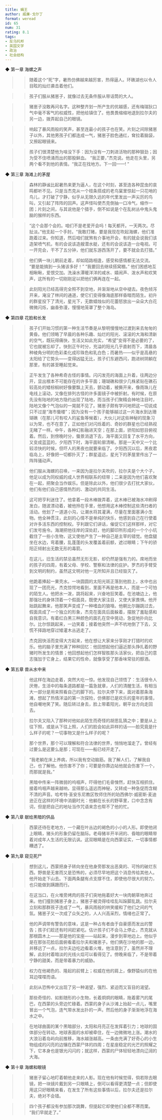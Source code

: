 ```yaml
---
title: 蝇王
author: 威廉·戈尔丁
format: weread
id: 65
num: 31
rating: 8.1
tags:
- 反乌托邦
- 英国文学
- 政治
- 社会结构
---
```


◆  第一章 海螺之声

>> 随着这个“死”字，暑热仿佛越来越厉害，热得逼人。环礁湖也以令人目眩的灿烂袭击着他们。

>> 孩子们服从猪崽子，就像过去无条件服从带话筒的大人。

>> 猪崽子没敢再问名字。这种整齐划一所产生的优越感，还有梅瑞狄口气中毫不客气的权威性，把他给镇住了。他畏畏缩缩地退到拉尔夫的另一边，拨弄起自己的眼镜。

>> 响起了暴风雨般的笑声，甚至连最小的孩子也在笑。片刻之间除猪崽子以外，其他男孩子们都连成一气，猪崽子脸色通红，耷拉着脑袋，又擦起眼镜来。

>> 孩子们很清楚他为啥没下手：因为没有一刀刺进活物的那种狠劲；因为受不住喷涌而出的那股鲜血。
“我正要，”杰克说。他走在头里，另两个看不到他的表情。“我正在找地方。下一回——! ”


◆  第三章 海滩上的茅屋

>> 森林的静谧比起暑热来更为逼人，在这个时刻，甚至连各种昆虫的哀鸣都听不见。只是当杰克从一个枝条搭成的老鸟窠里惊起一只花哨的鸟儿，才打破了宁静，似乎从无限久远的年代里发出一声尖厉的鸟叫，又引起了阵阵的回声。这声怪叫使杰克倒抽一口冷气，缩作一团；片刻之间，与其说他是个猎手，倒不如说是个在乱树丛中鬼头鬼脑的猴样的东西。

>> “这个会那个会的。咱们不是老爱开会吗！每天都开。一天两次。尽扯淡。”他支起一个手肘。“我敢打赌，要是我现在吹起海螺，他们准跑着过来。你知道，然后咱们就煞有介事地开会，有的就会说我们该造架喷气机，有的会说该造艘潜水艇，还有的会说该造一台电视。可一开完会，干不了五分钟，他们就东游西荡开了，要不就会去打猎。”

>> 他们俩一块儿朝前走着，却如陌路相逢，感受和感情都无法交流。
“要是能搞到一头猪该多好！”
“我要回去继续搭窝棚。”
他们困惑地互相瞅瞅，爱恨交加。洗澡水潭暖洋洋的咸水、嬉闹声、泼水声和欢笑声，这所有的一切刚刚足以把他们俩再连在一起。

>> 此刻阳光已经高得完全照不到空地，并渐渐地从空中褪去。夜色倾泻开来，淹没了林间的通道，使它们变得像海底那样昏暗而陌生。初升的群星投下了清光，星光下，无数蜡烛似的花蕾怒放出一朵朵大白花微微闪烁，幽香弥漫，慢慢地笼罩了整个海岛。


◆  第四章 花脸和长发

>> 孩子们开始习惯的第一种生活节奏是从黎明慢慢地过渡到来去匆匆的黄昏。他们领略了早晨的各种乐趣、灿烂的阳光、滚滚的大海和清新的空气，既玩得痛快，生活又如此充实，“希望”变得不是必要的了，它也就被忘却了。快到正午时分，充溢的阳光几乎直射而下，清晨各种棱角分明的色彩柔化成珍珠色和乳白色；而暑热——似乎是高悬的太阳给了它势头——变得凶猛无比，孩子们东避西闪，跑进树阴躺在那里，有的甚至睡起觉来。

>> 正午发生了各种希奇古怪的事情。闪闪发亮的海面上升着，往两边分开，显出根本不可能存在的许多平面；珊瑚礁和很少几株紧贴在礁石较高处的矮棕榈树好像要飘上天去，颤动着，被撕开来，像雨珠儿在电线上滚动，又像在排列古怪的许多面镜子中被折射。有时候，在原先没有陆地的地方隐约出现了陆地，而当孩子们聚精会神地注目时，陆地又像个气泡似的一晃就不见了。猪崽子颇有学问地把这一切说成只不过是“海市蜃楼”；因为没有一个孩子能够越过这一片海水到达珊瑚礁（在那儿可有咬人的鲨鱼等候着），大伙儿对这些神秘的现象习以为常，也不在意了，正如他们对闪烁着的、奇妙的群星也已经熟视无睹了一样。中午，各种幻影融进天空；在那上面，骄阳如怒目俯视着。然后，到傍晚时分，蜃景消退下去，海平面又回复了水平方向，又变成蓝蓝的，夕阳西下时，海平面轮廓清晰。那是一天中又一个比较凉快的时候，但吓人的黑夜也就要来临了。夕阳西沉以后，黑夜君临岛上，好像把一切都扑灭了；群星遥远，星光下的茅屋里传出了一阵阵骚动声。

>> 他们服从海螺的召唤，一来因为是拉尔夫吹的，拉尔夫是个大个子，他足以成为同权威的成人世界相联系的纽带；二来是因为他们喜欢聚在一起，把聚会当作娱乐。但是除此以外，他们很少去打扰大家伙，他们有他们自己感情热烈的、激动的共同生活。

>> 这可把亨利迷住了。他拿着一段木棒拨弄着，这木棒已被海水冲刷得发白，随波漂动着，被他拎在手里，他想用这木棒控制这些清扫者的活动。他划了一道道小沟，让潮水将其灌满，尽量在里面塞满小生物。他全神贯注，此刻的心情不是单纯的快乐，他感到自己在行使着对许多活东西的控制权。亨利跟它们讲话，催促它们这样那样，对它们发号施令。海潮把他往岸的深处赶，他的脚印所形成的一个个小坑截住了一些小生物，这又使他产生了一种自己是主宰的错觉。他盘腿坐在水边，弯着腰，乱蓬蓬的头发覆盖着前额，遮过眼睛；下午的骄阳正倾射出无数无形的毒箭。

>> 在这儿，旧生活的禁忌虽然无形无影，却仍然是强有力的。席地而坐的孩子的四周，有着父母、学校、警察和法律的庇护。罗杰的手臂受到文明的制约，虽然这文明对他一无所知并且已经毁灭了。

>> 他跪着捧起一果壳水。一块圆圆的太阳光斑正落到他脸上，水中也出现了一团亮光，杰克惊愕地看到，里面不再是他本人，而是一个可怕的陌生人。他把水一泼，跳将起来，兴奋地狂笑着。在池塘边上，他那强壮的身体顶着一个假面具，既使大家注目，又使大家畏惧。他开始跳起舞来，他那笑声变成了一种嗜血的狼嚎。他朝比尔蹦跳过去，假面具成了一个独立的形象，杰克在面具后面躲着，摆脱了羞耻感和自我意识。有着红白黑三种颜色的面孔在空中晃动，急促地扑向比尔。比尔惊跳起来，一边笑着；接着他突然一声不吭地倒了下去，又慌不择路地穿过矮灌木丛逃走了。

>> 杰克因快活而变得大方起来，他在想让大家来分享刚才打猎时的欢乐。他的脑子里充满了种种回忆：他回想起他们逼近那头挣扎着的野猪时所发生的情景；他回想起他们怎样智胜那头活家伙，把自己的意志强加于它身上，结果它的性命，就像享受了那香味常驻的醇酒。


◆  第五章 兽从水中来

>> 他这样在海边走着，突然大吃一惊。他发现自己领悟了：生活很令人厌倦，生活中的每条道路都是一篇急就章，人们的清醒生活，有相当大一部分是用来照看自己的脚下的。拉尔夫停下来，面对着那条海滩，想起了热情洋溢的第一次探险，仿佛那已是欢乐的童年的事情，他自嘲地笑了笑。随后转过身去，脸上带着阳光，朝平台方向走回去。

>> 拉尔夫又陷入了那种对他如此陌生而奇怪的胡思乱猜之中；要是从上往下照，或是从下往上照，人们的脸会如此异样的话——脸究竟是什么样子的呢？一切事物又是什么样子的呢？

>> 那个世界，那个可以理解和符合法律的世界，悄悄地溜走了。曾经有过要么是这要么是那；可现在——船已经开走了。

>> “我老躺在床上养病，所以我有空动脑筋。我了解人们，了解我自己，也了解他。他伤害不了你；可要是你靠边站他就会伤害下一个，而那就是我。”

>> 黑暗中传来一阵微弱的呜咽声，吓得他们毛骨悚然，赶快互相抓住。接着呜咽声越来越响，显得那么遥远而神秘，又转成一种急促而含糊不清的声音。哈考特·圣安东尼教区牧师住所的珀西佛尔·威密斯·麦迪逊正在这样的环境中消磨时光：他躺在长长的野草里，口中念念有词，但是把自己的地址当作咒语来念也帮不了他的忙。


◆  第八章 献给黑暗的供品

>> 西蒙还待在老地方，一个藏在叶丛边的褐色的小小的人形。即使他闭上眼睛，猪头的形象仍留在脑际。老母猪半开半闭的、昏暗的眼睛带着对成年人生活的无限讥讽。这双眼睛是在向西蒙证实，一切事情都糟透了。


◆  第九章 窥见死尸

>> 想到这儿，西蒙把身子转向坐在他身旁那发出恶臭的、可怜的破烂东西。野兽是无害而又是恐怖的，必须尽早地把这个消息传给其他人。他开始走下山去。下面两条腿有点支撑不住，即使他尽很大的努力，也只能做到蹒跚而行。

>> 在这当口，在火堆旁烤肉的孩子们突地拖着好大一块肉朝草地奔过来。他们撞到猪崽子身上，猪崽子被烫得哇哇乱叫跺脚乱跳。拉尔夫立刻和那群孩子连成了一气，暴风雨般的哄笑缓和了他们之间的气氛。猪崽子又一次成了众矢之的，人人兴高采烈，情绪也正常了。

>> 他的声调带有警告的意味，这是一种占有者由于自豪感而发出的警告；孩子们趁还有时间赶紧吃。估计孩子们不会马上停止，杰克就从那根圆木上——那是他的宝座——站起来，漫步到草地边上。他似乎是在那张花脸后面俯看着拉尔夫和猪崽子。他们俩在沙地的那一边，并移远了一点，拉尔夫边吃边看着火堆，他注意到了，虽然并不理解，此刻衬着暗淡的光线火焰可以看得见了。傍晚来临了，不是带着宁静的甜美，而是带着暴力的威胁。

>> 权力在他褐色的、隆起的前臂上；权威在他的肩上，像野猿似的在他耳边喋喋而语。

>> 此刻从恐怖中又出现了另一种渴望，强烈、紧迫而又盲目的渴望。

>> 那些奇怪的、如影随形的小生物，长着炯炯的眼睛，拖着雾汽的尾巴，在西蒙的头旁边忙碌着。西蒙的身子从沙滩上抬起一点儿，嘴里冒出一个气泡，连气带水发出扑的一声。然后他的身子渐渐地浮在海水之中。

>> 在地球曲面的某个黑暗部分，太阳和月亮正在发挥着引力；地球的固体部分在转动，地球表面的水却被牵住，在一边微微地上涨。潮水的大浪沿着岛屿向前推移，海水越涨越高。一条由充满了好奇心的小生物组成的闪亮的边镶在西蒙尸体的四周；在星座稳定的光芒的照耀之下，它本身也是银光闪闪的；就这样，西蒙的尸体轻轻地漂向辽阔的大海。


◆  第十章 海螺和眼镜

>> 猪崽子留心地盯着朝他走来的人影。现在他有时候觉得，倘若除去眼镜，把一块镜片戴到另一只眼睛上，倒可以看得更清楚一点；但即使用这只好眼睛来看，在发生了所有这些事情以后，拉尔夫还是拉尔夫，绝对不会错。

>> 四个孩子都没有参加那次跳舞，但提起它却使他们全都不寒而栗。
“我们早就走了。”



